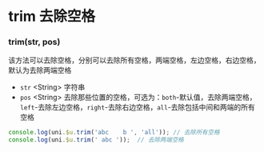 # trim 去除空格


<demo-model url="/pages/library/trim/index"></demo-model>


### trim(str, pos)

该方法可以去除空格，分别可以去除所有空格，两端空格，左边空格，右边空格，默认为去除两端空格

- `str` <String\> 字符串
- `pos` <String\> 去除那些位置的空格，可选为：`both`-默认值，去除两端空格，`left`-去除左边空格，`right`-去除右边空格，`all`-去除包括中间和两端的所有空格

```js
console.log(uni.$u.trim('abc    b ', 'all')); // 去除所有空格
console.log(uni.$u.trim(' abc '));	// 去除两端空格
```